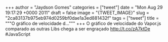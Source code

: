 
+++
author = "Jaydson Gomes"
categories = ["tweet"]
date = "Mon Aug 29 19:17:29 +0000 2011"
draft = false
image = "{TWEET_IMAGE}"
slug = "2ca83137b975eb974d0259bf0dae1a3ed881432f"
tags = ["tweet"]
title = """O gráfico de velocidade d..."""
+++
O gráfico de velocidade do Vapor.js comparado as outras Libs chega a ser engraçado http://t.co/zA7ktDe #JavaScript
